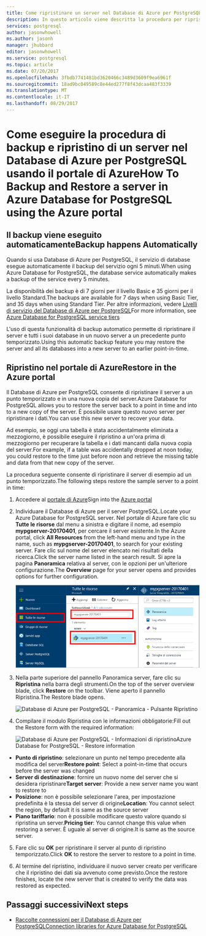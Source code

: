 ```yaml
---
title: Come ripristinare un server nel Database di Azure per PostgreSQL | Microsoft Docs
description: In questo articolo viene descritta la procedura per ripristinare un server nel Database di Azure per PostgreSQL usando il portale di Azure.
services: postgresql
author: jasonwhowell
ms.author: jasonh
manager: jhubbard
editor: jasonwhowell
ms.service: postgresql
ms.topic: article
ms.date: 07/20/2017
ms.openlocfilehash: 3fbdb7741481bd3620466c3489d3609f9ea6961f
ms.sourcegitcommit: 18ad9bc049589c8e44ed277f8f43dcaa483f3339
ms.translationtype: MT
ms.contentlocale: it-IT
ms.lasthandoff: 08/29/2017
---
```

# <a name="how-to-backup-and-restore-a-server-in-azure-database-for-postgresql-using-the-azure-portal"></a><span data-ttu-id="70a09-103">Come eseguire la procedura di backup e ripristino di un server nel Database di Azure per PostgreSQL usando il portale di Azure</span><span class="sxs-lookup"><span data-stu-id="70a09-103">How To Backup and Restore a server in Azure Database for PostgreSQL using the Azure portal</span></span>

## <a name="backup-happens-automatically"></a><span data-ttu-id="70a09-104">Il backup viene eseguito automaticamente</span><span class="sxs-lookup"><span data-stu-id="70a09-104">Backup happens Automatically</span></span>
<span data-ttu-id="70a09-105">Quando si usa Database di Azure per PostgreSQL, il servizio di database esegue automaticamente il backup del servizio ogni 5 minuti.</span><span class="sxs-lookup"><span data-stu-id="70a09-105">When using Azure Database for PostgreSQL, the database service automatically makes a backup of the service every 5 minutes.</span></span> 

<span data-ttu-id="70a09-106">La disponibilità dei backup è di 7 giorni per il livello Basic e 35 giorni per il livello Standard.</span><span class="sxs-lookup"><span data-stu-id="70a09-106">The backups are available for 7 days when using Basic Tier, and 35 days when using Standard Tier.</span></span> <span data-ttu-id="70a09-107">Per altre informazioni, vedere [Livelli di servizio del Database di Azure per PostgreSQL](concepts-service-tiers.md)</span><span class="sxs-lookup"><span data-stu-id="70a09-107">For more information, see [Azure Database for PostgreSQL service tiers](concepts-service-tiers.md)</span></span>

<span data-ttu-id="70a09-108">L'uso di questa funzionalità di backup automatico permette di ripristinare il server e tutti i suoi database in un nuovo server a un precedente punto temporizzato.</span><span class="sxs-lookup"><span data-stu-id="70a09-108">Using this automatic backup feature you may restore the server and all its databases into a new server to an earlier point-in-time.</span></span>

## <a name="restore-in-the-azure-portal"></a><span data-ttu-id="70a09-109">Ripristino nel portale di Azure</span><span class="sxs-lookup"><span data-stu-id="70a09-109">Restore in the Azure portal</span></span>
<span data-ttu-id="70a09-110">Il Database di Azure per PostgreSQL consente di ripristinare il server a un punto temporizzato e in una nuova copia del server.</span><span class="sxs-lookup"><span data-stu-id="70a09-110">Azure Database for PostgreSQL allows you to restore the server back to a point in time and into to a new copy of the server.</span></span> <span data-ttu-id="70a09-111">È possibile usare questo nuovo server per ripristinare i dati.</span><span class="sxs-lookup"><span data-stu-id="70a09-111">You can use this new server to recover your data.</span></span> 

<span data-ttu-id="70a09-112">Ad esempio, se oggi una tabella è stata accidentalmente eliminata a mezzogiorno, è possibile eseguire il ripristino a un'ora prima di mezzogiorno per recuperare la tabella e i dati mancanti dalla nuova copia del server.</span><span class="sxs-lookup"><span data-stu-id="70a09-112">For example, if a table was accidentally dropped at noon today, you could restore to the time just before noon and retrieve the missing table and data from that new copy of the server.</span></span>

<span data-ttu-id="70a09-113">La procedura seguente consente di ripristinare il server di esempio ad un punto temporizzato.</span><span class="sxs-lookup"><span data-stu-id="70a09-113">The following steps restore the sample server to a point in time:</span></span>
1. <span data-ttu-id="70a09-114">Accedere al [portale di Azure](https://portal.azure.com/)</span><span class="sxs-lookup"><span data-stu-id="70a09-114">Sign into the [Azure portal](https://portal.azure.com/)</span></span>
2. <span data-ttu-id="70a09-115">Individuare il Database di Azure per il server PostgreSQL.</span><span class="sxs-lookup"><span data-stu-id="70a09-115">Locate your Azure Database for PostgreSQL server.</span></span> <span data-ttu-id="70a09-116">Nel portale di Azure fare clic su **Tutte le risorse** dal menu a sinistra e digitare il nome, ad esempio **mypgserver-20170401**, per cercare il server esistente.</span><span class="sxs-lookup"><span data-stu-id="70a09-116">In the Azure portal, click **All Resources** from the left-hand menu and type in the name, such as **mypgserver-20170401**, to search for your existing server.</span></span> <span data-ttu-id="70a09-117">Fare clic sul nome del server elencato nei risultati della ricerca.</span><span class="sxs-lookup"><span data-stu-id="70a09-117">Click the server name listed in the search result.</span></span> <span data-ttu-id="70a09-118">Si apre la pagina **Panoramica** relativa al server, con le opzioni per un'ulteriore configurazione.</span><span class="sxs-lookup"><span data-stu-id="70a09-118">The **Overview** page for your server opens and provides options for further configuration.</span></span>

   ![Portale di Azure - Effettuare la ricerca del server](media/postgresql-howto-restore-server-portal/1-locate.png)

3. <span data-ttu-id="70a09-120">Nella parte superiore del pannello Panoramica server, fare clic su **Ripristina** nella barra degli strumenti.</span><span class="sxs-lookup"><span data-stu-id="70a09-120">On the top of the server overview blade, click **Restore** on the toolbar.</span></span> <span data-ttu-id="70a09-121">Viene aperto il pannello Ripristina.</span><span class="sxs-lookup"><span data-stu-id="70a09-121">The Restore blade opens.</span></span>

   ![Database di Azure per PostgreSQL - Panoramica - Pulsante Ripristino](./media/postgresql-howto-restore-server-portal/2_server.png)

4. <span data-ttu-id="70a09-123">Compilare il modulo Ripristina con le informazioni obbligatorie:</span><span class="sxs-lookup"><span data-stu-id="70a09-123">Fill out the Restore form with the required information:</span></span>

   ![<span data-ttu-id="70a09-124">Database di Azure per PostgreSQL - Informazioni di ripristino</span><span class="sxs-lookup"><span data-stu-id="70a09-124">Azure Database for PostgreSQL - Restore information</span></span> ](./media/postgresql-howto-restore-server-portal/3_restore.png)
  - <span data-ttu-id="70a09-125">**Punto di ripristino**: selezionare un punto nel tempo precedente alla modifica del server</span><span class="sxs-lookup"><span data-stu-id="70a09-125">**Restore point**: Select a point-in-time that occurs before the server was changed</span></span>
  - <span data-ttu-id="70a09-126">**Server di destinazione**: fornire un nuovo nome del server che si desidera ripristinare</span><span class="sxs-lookup"><span data-stu-id="70a09-126">**Target server**: Provide a new server name you want to restore to</span></span>
  - <span data-ttu-id="70a09-127">**Posizione**: non è possibile selezionare l'area, per impostazione predefinita è la stessa del server di origine</span><span class="sxs-lookup"><span data-stu-id="70a09-127">**Location**: You cannot select the region, by default it is same as the source server</span></span>
  - <span data-ttu-id="70a09-128">**Piano tariffario**: non è possibile modificare questo valore quando si ripristina un server.</span><span class="sxs-lookup"><span data-stu-id="70a09-128">**Pricing tier**: You cannot change this value when restoring a server.</span></span> <span data-ttu-id="70a09-129">È uguale al server di origine.</span><span class="sxs-lookup"><span data-stu-id="70a09-129">It is same as the source server.</span></span> 

5. <span data-ttu-id="70a09-130">Fare clic su **OK** per ripristinare il server al punto di ripristino temporizzato.</span><span class="sxs-lookup"><span data-stu-id="70a09-130">Click **OK** to restore the server to restore to a point in time.</span></span> 

6. <span data-ttu-id="70a09-131">Al termine del ripristino, individuare il nuovo server creato per verificare che il ripristino dei dati sia avvenuto come previsto.</span><span class="sxs-lookup"><span data-stu-id="70a09-131">Once the restore finishes, locate the new server that is created to verify the data was restored as expected.</span></span>

## <a name="next-steps"></a><span data-ttu-id="70a09-132">Passaggi successivi</span><span class="sxs-lookup"><span data-stu-id="70a09-132">Next steps</span></span>
- [<span data-ttu-id="70a09-133">Raccolte connessioni per il Database di Azure per PostgreSQL</span><span class="sxs-lookup"><span data-stu-id="70a09-133">Connection libraries for Azure Database for PostgreSQL</span></span>](concepts-connection-libraries.md)

